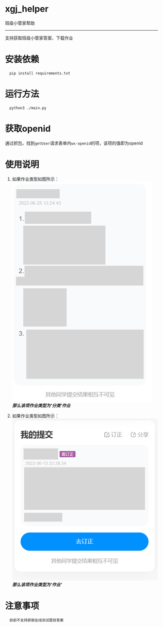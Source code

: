 # xgj_helper
班级小管家帮助
***
支持获取班级小管家答案、下载作业
# 安装依赖
```
  pip install requirements.txt
```
# 运行方法
```
  python3 ./main.py
```

# 获取openid
  通过抓包，找到`getUser`请求表单内`wx-openid`的项，该项的值即为openid

# 使用说明
  1. 如果作业类型如图所示：<br>
  ![type-classify](https://raw.githubusercontent.com/SamCui0313/samcui0313.github.io/master/img/type_classify.png)<br>
  ***那么该项作业类型为'分类'作业***

  2. 如果作业类型如图所示：<br>
  ![type-Homework](https://raw.githubusercontent.com/SamCui0313/samcui0313.github.io/master/img/type_Homework.png)<br>
  ***那么该项作业类型为'作业'***

# 注意事项
```
  目前不支持获取在线测试题目答案
```


